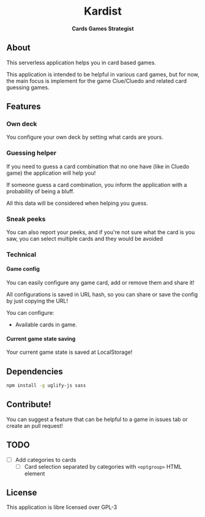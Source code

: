 <div align=center>

# Kardist

#### Cards Games Strategist

</div>

## About

This serverless application helps you in card based games.

This application is intended to be helpful in various card games, but for now,
the main focus is implement for the game Clue/Cluedo and related card guessing games.

## Features

### Own deck

You configure your own deck by setting what cards are yours.

### Guessing helper

If you need to guess a card combination that no one have (like in Cluedo game)
the application will help you!

If someone guess a card combination, you inform the application with a
probability of being a bluff.

All this data will be considered when helping you guess.

### Sneak peeks

You can also report your peeks, and if you're not sure what the card is you saw,
you can select multiple cards and they would be avoided

### Technical

#### Game config

You can easily configure any game card, add or remove them and share it!

All configurations is saved in URL hash, so you can share or save the config
by just copying the URL!

You can configure:

- Available cards in game.
<!-- - If cards can be discarded forever -->

#### Current game state saving

Your current game state is saved at LocalStorage!

## Dependencies

```bash
npm install -g uglify-js sass
```

## Contribute!

You can suggest a feature that can be helpful to a game in issues tab or create
an pull request!
## TODO

- [ ] Add categories to cards
  - [ ] Card selection separated by categories with `<optgroup>` HTML element

## License

This application is libre licensed over GPL-3
